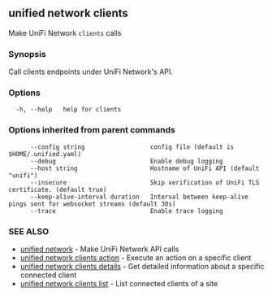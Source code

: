 ## unified network clients

Make UniFi Network `clients` calls

### Synopsis

Call clients endpoints under UniFi Network's API.

### Options

```
  -h, --help   help for clients
```

### Options inherited from parent commands

```
      --config string                  config file (default is $HOME/.unified.yaml)
      --debug                          Enable debug logging
      --host string                    Hostname of UniFi API (default "unifi")
      --insecure                       Skip verification of UniFi TLS certificate. (default true)
      --keep-alive-interval duration   Interval between keep-alive pings sent for websocket streams (default 30s)
      --trace                          Enable trace logging
```

### SEE ALSO

* [unified network](unified_network.md)	 - Make UniFi Network API calls
* [unified network clients action](unified_network_clients_action.md)	 - Execute an action on a specific client
* [unified network clients details](unified_network_clients_details.md)	 - Get detailed information about a specific connected client
* [unified network clients list](unified_network_clients_list.md)	 - List connected clients of a site

